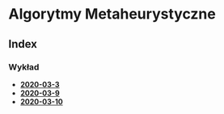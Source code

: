 # Algorytmy Metaheurystyczne

## Index

  ### Wykład
  - [**2020-03-3**](2020-03-3.md)
  - [**2020-03-9**](2020-03-9.md)
  - [**2020-03-10**](2020-03-10.md)

